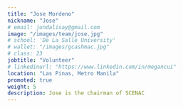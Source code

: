 ```yaml
---
title: "Jose Mordeno"
nickname: "Jose"
# email: jundalisay@gmail.com
image: "/images/team/jose.jpg"
# school: 'De La Salle University'
# wallet: "/images/gcashmac.jpg"
# class: 23
jobtitle: "Volunteer"
# linkedinurl: "https://www.linkedin.com/in/megancui"
location: "Las Pinas, Metro Manila"
promoted: true
weight: 5
description: Jose is the chairman of SCENAC
---
```


